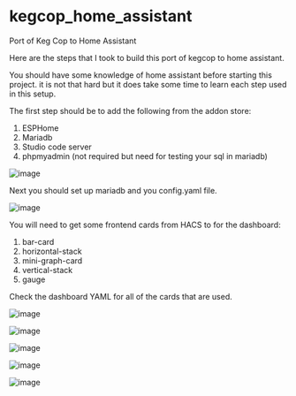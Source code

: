 # kegcop_home_assistant
Port of Keg Cop to Home Assistant

Here are the steps that I took to build this port of kegcop to home assistant. 

You should have some knowledge of home assistant before starting this project. it is not that hard but it does take some time to learn each step used in this setup.

The first step should be to add the following from the addon store:

1. ESPHome
2. Mariadb
3. Studio code server
4. phpmyadmin (not required but need for testing your sql in mariadb)

![image](https://user-images.githubusercontent.com/18006478/231231123-34866229-236c-4ee7-88ad-a8f03e4cdc4d.png)

Next you should set up mariadb and you config.yaml file.

![image](https://user-images.githubusercontent.com/18006478/231232551-13966eaf-0915-4fb3-9a5f-a5c2a4cc7f60.png)

You will need to get some frontend cards from HACS to for the dashboard:

1. bar-card
2. horizontal-stack
3. mini-graph-card
4. vertical-stack
5. gauge

Check the dashboard YAML for all of the cards that are used.

![image](https://user-images.githubusercontent.com/18006478/231233536-0c225c4e-7218-4e61-aa11-e33daec03632.png)


![image](https://user-images.githubusercontent.com/18006478/231233758-487a1834-8616-4218-b0d2-a07ae0db0021.png)


![image](https://user-images.githubusercontent.com/18006478/231233964-64242ba4-fc3b-4ae0-8100-e579d777f6f6.png)


![image](https://user-images.githubusercontent.com/18006478/231234120-f3298b70-ba44-4e18-a36e-c2451879764b.png)


![image](https://user-images.githubusercontent.com/18006478/231234289-f9f20836-82ce-4cc4-a398-f9f751df5748.png)
